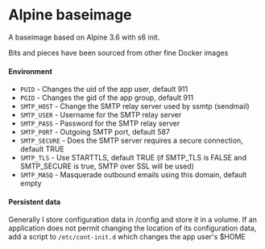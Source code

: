 Alpine baseimage
================

A baseimage based on Alpine 3.6 with s6 init.

Bits and pieces have been sourced from other fine Docker images

#### Environment

- `PUID` - Changes the uid of the app user, default 911
- `PGID` - Changes the gid of the app group, default 911
- `SMTP_HOST` - Change the SMTP relay server used by ssmtp (sendmail) 
- `SMTP_USER` - Username for the SMTP relay server
- `SMTP_PASS` - Password for the SMTP relay server
- `SMTP_PORT` - Outgoing SMTP port, default 587
- `SMTP_SECURE` - Does the SMTP server requires a secure connection, default TRUE
- `SMTP_TLS` - Use STARTTLS, default TRUE (if SMTP_TLS is FALSE and SMTP_SECURE is true, SMTP over SSL will be used)
- `SMTP_MASQ` - Masquerade outbound emails using this domain, default empty

#### Persistent data

Generally I store configuration data in /config and store it in a volume. If an application does not permit changing the location of its configuration data, add a script to `/etc/cont-init.d` which changes the app user's $HOME

